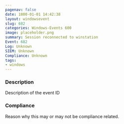```yaml
---
pagenav: false
date: 1800-01-01 14:42:38
layout: windowsevent
slug: 682
categories: Windows-Events 600
image: placeholder.png
summary: Session reconnected to winstation
Event: 682
Log: Unknown
SIEM: Unknown
Compliance: Unknown
tags:
- windows
---
```


### Description

Description of the event ID

### Compliance

Reason why this may or may not be compliance related.
